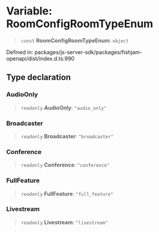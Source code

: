 # Variable: RoomConfigRoomTypeEnum

> `const` **RoomConfigRoomTypeEnum**: `object`

Defined in: packages/js-server-sdk/packages/fishjam-openapi/dist/index.d.ts:990

## Type declaration

### AudioOnly

> `readonly` **AudioOnly**: `"audio_only"`

### Broadcaster

> `readonly` **Broadcaster**: `"broadcaster"`

### Conference

> `readonly` **Conference**: `"conference"`

### FullFeature

> `readonly` **FullFeature**: `"full_feature"`

### Livestream

> `readonly` **Livestream**: `"livestream"`
